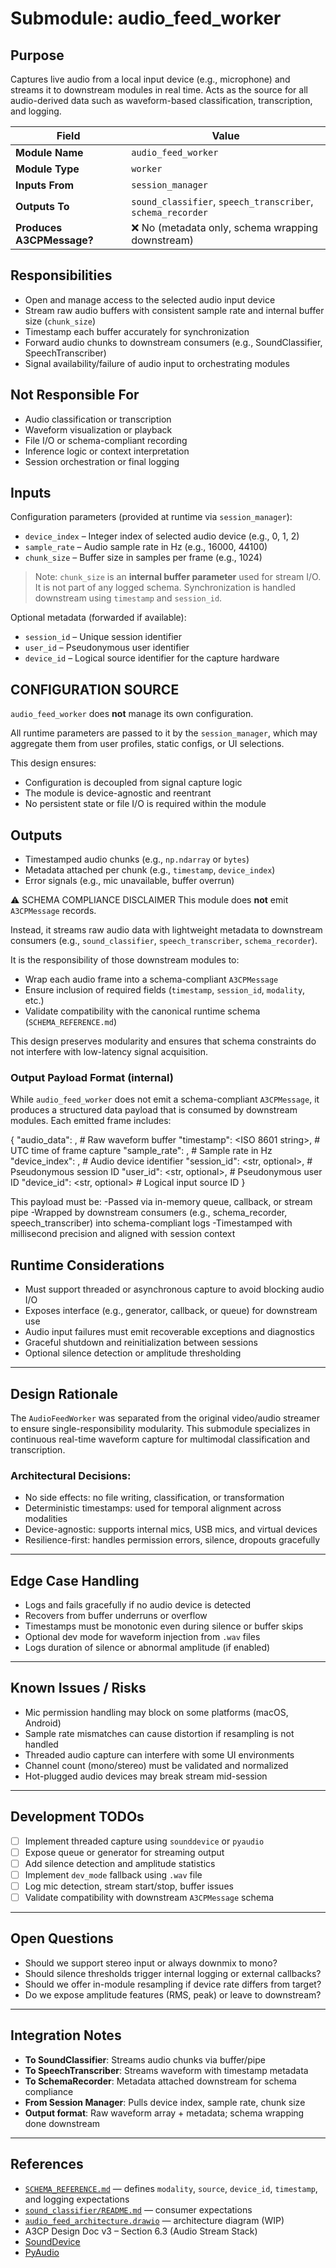 # Submodule: audio_feed_worker



## Purpose
Captures live audio from a local input device (e.g., microphone) and streams it to downstream modules in real time.
Acts as the source for all audio-derived data such as waveform-based classification, transcription, and logging.

| Field             | Value                  |
|------------------|------------------------|
| **Module Name**  | `audio_feed_worker`    |
| **Module Type**  | `worker`               |
| **Inputs From**  | `session_manager`       |
| **Outputs To**   | `sound_classifier`, `speech_transcriber`, `schema_recorder` |
| **Produces A3CPMessage?** | ❌ No (metadata only, schema wrapping downstream) |


## Responsibilities
- Open and manage access to the selected audio input device
- Stream raw audio buffers with consistent sample rate and internal buffer size (`chunk_size`)
- Timestamp each buffer accurately for synchronization
- Forward audio chunks to downstream consumers (e.g., SoundClassifier, SpeechTranscriber)
- Signal availability/failure of audio input to orchestrating modules

## Not Responsible For
- Audio classification or transcription
- Waveform visualization or playback
- File I/O or schema-compliant recording
- Inference logic or context interpretation
- Session orchestration or final logging

## Inputs
Configuration parameters (provided at runtime via `session_manager`):

- `device_index`    – Integer index of selected audio device (e.g., 0, 1, 2)
- `sample_rate`     – Audio sample rate in Hz (e.g., 16000, 44100)
- `chunk_size`      – Buffer size in samples per frame (e.g., 1024)

> Note: `chunk_size` is an **internal buffer parameter** used for stream I/O.
> It is not part of any logged schema. Synchronization is handled downstream
> using `timestamp` and `session_id`.

Optional metadata (forwarded if available):

- `session_id`      – Unique session identifier
- `user_id`         – Pseudonymous user identifier
- `device_id`       – Logical source identifier for the capture hardware

## CONFIGURATION SOURCE

`audio_feed_worker` does **not** manage its own configuration.

All runtime parameters are passed to it by the `session_manager`, which may
aggregate them from user profiles, static configs, or UI selections.

This design ensures:

- Configuration is decoupled from signal capture logic
- The module is device-agnostic and reentrant
- No persistent state or file I/O is required within the module

## Outputs
- Timestamped audio chunks (e.g., `np.ndarray` or `bytes`)
- Metadata attached per chunk (e.g., `timestamp`, `device_index`)
- Error signals (e.g., mic unavailable, buffer overrun)

⚠ SCHEMA COMPLIANCE DISCLAIMER
This module does **not** emit `A3CPMessage` records.

Instead, it streams raw audio data with lightweight metadata to downstream
consumers (e.g., `sound_classifier`, `speech_transcriber`, `schema_recorder`).

It is the responsibility of those downstream modules to:

- Wrap each audio frame into a schema-compliant `A3CPMessage`
- Ensure inclusion of required fields (`timestamp`, `session_id`, `modality`, etc.)
- Validate compatibility with the canonical runtime schema (`SCHEMA_REFERENCE.md`)

This design preserves modularity and ensures that schema constraints do not
interfere with low-latency signal acquisition.

### Output Payload Format (internal)

While `audio_feed_worker` does not emit a schema-compliant `A3CPMessage`, it produces a structured data payload that is consumed by downstream modules. Each emitted frame includes:


{
  "audio_data": <bytes or np.ndarray>,     # Raw waveform buffer
  "timestamp": <ISO 8601 string>,          # UTC time of frame capture
  "sample_rate": <int>,                    # Sample rate in Hz
  "device_index": <int>,                   # Audio device identifier
  "session_id": <str, optional>,           # Pseudonymous session ID
  "user_id": <str, optional>,              # Pseudonymous user ID
  "device_id": <str, optional>             # Logical input source ID
}

This payload must be:
-Passed via in-memory queue, callback, or stream pipe
-Wrapped by downstream consumers (e.g., schema_recorder, speech_transcriber) into schema-compliant logs
-Timestamped with millisecond precision and aligned with session context

## Runtime Considerations
- Must support threaded or asynchronous capture to avoid blocking audio I/O
- Exposes interface (e.g., generator, callback, or queue) for downstream use
- Audio input failures must emit recoverable exceptions and diagnostics
- Graceful shutdown and reinitialization between sessions
- Optional silence detection or amplitude thresholding

---

## Design Rationale
The `AudioFeedWorker` was separated from the original video/audio streamer to ensure single-responsibility modularity.
This submodule specializes in continuous real-time waveform capture for multimodal classification and transcription.

### Architectural Decisions:
- No side effects: no file writing, classification, or transformation
- Deterministic timestamps: used for temporal alignment across modalities
- Device-agnostic: supports internal mics, USB mics, and virtual devices
- Resilience-first: handles permission errors, silence, dropouts gracefully

---

## Edge Case Handling
- Logs and fails gracefully if no audio device is detected
- Recovers from buffer underruns or overflow
- Timestamps must be monotonic even during silence or buffer skips
- Optional dev mode for waveform injection from `.wav` files
- Logs duration of silence or abnormal amplitude (if enabled)

---

## Known Issues / Risks
- Mic permission handling may block on some platforms (macOS, Android)
- Sample rate mismatches can cause distortion if resampling is not handled
- Threaded audio capture can interfere with some UI environments
- Channel count (mono/stereo) must be validated and normalized
- Hot-plugged audio devices may break stream mid-session

---

## Development TODOs
- [ ] Implement threaded capture using `sounddevice` or `pyaudio`
- [ ] Expose queue or generator for streaming output
- [ ] Add silence detection and amplitude statistics
- [ ] Implement `dev_mode` fallback using `.wav` file
- [ ] Log mic detection, stream start/stop, buffer issues
- [ ] Validate compatibility with downstream `A3CPMessage` schema

---

## Open Questions
- Should we support stereo input or always downmix to mono?
- Should silence thresholds trigger internal logging or external callbacks?
- Should we offer in-module resampling if device rate differs from target?
- Do we expose amplitude features (RMS, peak) or leave to downstream?

---

## Integration Notes
- **To SoundClassifier**: Streams audio chunks via buffer/pipe
- **To SpeechTranscriber**: Streams waveform with timestamp metadata
- **To SchemaRecorder**: Metadata attached downstream for schema compliance
- **From Session Manager**: Pulls device index, sample rate, chunk size
- **Output format**: Raw waveform array + metadata; schema wrapping done downstream

---

## References
- [`SCHEMA_REFERENCE.md`](../../schemas/SCHEMA_REFERENCE.md) — defines `modality`, `source`, `device_id`, `timestamp`, and logging expectations
- [`sound_classifier/README.md`](../sound_classifier/README.md) — consumer expectations
- [`audio_feed_architecture.drawio`](./diagrams/audio_feed_architecture.drawio) — architecture diagram (WIP)
- A3CP Design Doc v3 – Section 6.3 (Audio Stream Stack)
- [SoundDevice](https://python-sounddevice.readthedocs.io/)
- [PyAudio](https://people.csail.mit.edu/hubert/pyaudio/)
